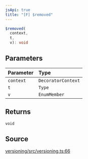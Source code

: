```yaml
---
jsApi: true
title: "[F] $removed"
---
```


```ts
$removed(
  context,
  t,
  v): void
```

## Parameters

| Parameter | Type               |
| :-------- | :----------------- |
| `context` | `DecoratorContext` |
| `t`       | `Type`             |
| `v`       | `EnumMember`       |

## Returns

`void`

## Source

[versioning/src/versioning.ts:66](https://github.com/markcowl/cadl/blob/1a6d2b70/packages/versioning/src/versioning.ts#L66)
